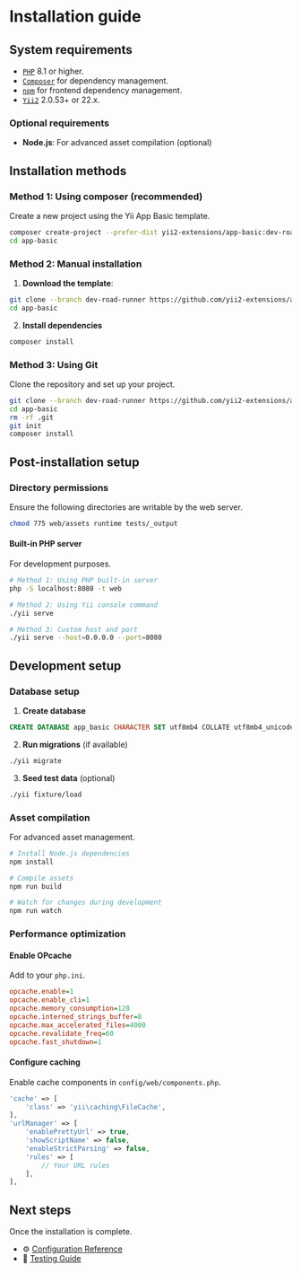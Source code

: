 # Installation guide

## System requirements

- [`PHP`](https://www.php.net/downloads) 8.1 or higher.
- [`Composer`](https://getcomposer.org/download/) for dependency management.
- [`npm`](https://nodejs.org/en/download/) for frontend dependency management.
- [`Yii2`](https://github.com/yiisoft/yii2) 2.0.53+ or 22.x.

### Optional requirements

- **Node.js**: For advanced asset compilation (optional)

## Installation methods

### Method 1: Using composer (recommended)

Create a new project using the Yii App Basic template.

```bash
composer create-project --prefer-dist yii2-extensions/app-basic:dev-road-runner
cd app-basic
```

### Method 2: Manual installation

1. **Download the template**:

```bash
git clone --branch dev-road-runner https://github.com/yii2-extensions/app-basic.git app-basic
cd app-basic
```

2. **Install dependencies**

```bash
composer install
```

### Method 3: Using Git

Clone the repository and set up your project.

```bash
git clone --branch dev-road-runner https://github.com/yii2-extensions/app-basic.git app-basic
cd app-basic
rm -rf .git
git init
composer install
```

## Post-installation setup

### Directory permissions

Ensure the following directories are writable by the web server.

```bash
chmod 775 web/assets runtime tests/_output
```

#### Built-in PHP server

For development purposes.

```bash
# Method 1: Using PHP built-in server
php -S localhost:8080 -t web

# Method 2: Using Yii console command
./yii serve

# Method 3: Custom host and port
./yii serve --host=0.0.0.0 --port=8080
```

## Development setup

### Database setup

1. **Create database**

```sql
CREATE DATABASE app_basic CHARACTER SET utf8mb4 COLLATE utf8mb4_unicode_ci;
```

2. **Run migrations** (if available)

```bash
./yii migrate
```

3. **Seed test data** (optional)

```bash
./yii fixture/load
```

### Asset compilation

For advanced asset management.

```bash
# Install Node.js dependencies
npm install

# Compile assets
npm run build

# Watch for changes during development
npm run watch
```

### Performance optimization

#### Enable OPcache

Add to your `php.ini`.

```ini
opcache.enable=1
opcache.enable_cli=1
opcache.memory_consumption=128
opcache.interned_strings_buffer=8
opcache.max_accelerated_files=4000
opcache.revalidate_freq=60
opcache.fast_shutdown=1
```

#### Configure caching

Enable cache components in `config/web/components.php`.

```php
'cache' => [
    'class' => 'yii\caching\FileCache',
],
'urlManager' => [
    'enablePrettyUrl' => true,
    'showScriptName' => false,
    'enableStrictParsing' => false,
    'rules' => [
        // Your URL rules
    ],
],
```

## Next steps

Once the installation is complete.

- ⚙️ [Configuration Reference](configuration.md)
- 🧪 [Testing Guide](testing.md)
